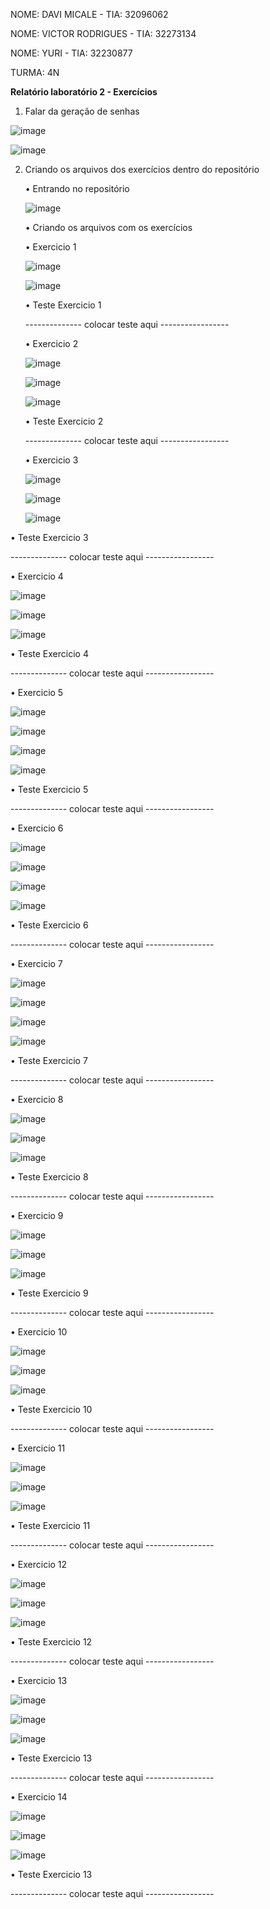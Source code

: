 NOME: DAVI MICALE - TIA: 32096062

NOME: VICTOR RODRIGUES - TIA: 32273134

NOME: YURI - TIA: 32230877

TURMA: 4N

**Relatório laboratório 2 - Exercícios**

1) Falar da geração de senhas

![image](https://github.com/yurinichimura/exerciciossistemas/assets/62074503/2cb2e1bf-3146-42d7-8af6-a7ca91abb1d7)

![image](https://github.com/yurinichimura/exerciciossistemas/assets/62074503/a6174c1b-11e9-4474-a5c9-a67323f56612)

2) Criando os arquivos dos exercícios dentro do repositório

    •	Entrando no repositório
   
     ![image](https://github.com/yurinichimura/exerciciossistemas/assets/62074503/d25fac2b-f094-476a-a5b2-9f82ebdafc6a)

   •	Criando os arquivos com os exercícios
   
   •	Exercicio 1
   
      ![image](https://github.com/yurinichimura/exerciciossistemas/assets/62074503/82c9ba57-7ea8-4f5a-b429-744d4e9c5576)

      ![image](https://github.com/yurinichimura/exerciciossistemas/assets/62074503/09d599f5-f355-4ee7-8d71-836b40b15844)

     •	Teste Exercicio 1
   
      -------------- colocar teste aqui -----------------

     •	Exercicio 2

     ![image](https://github.com/yurinichimura/exerciciossistemas/assets/62074503/e10b5925-01a1-49dd-9d27-58c45442fa3b)

     ![image](https://github.com/yurinichimura/exerciciossistemas/assets/62074503/8b1d5b62-1e88-4949-a950-4e1aaa35d9ae)

      ![image](https://github.com/yurinichimura/exerciciossistemas/assets/62074503/7362a272-21aa-4e74-a7c4-0093b72f60cd)

    •	Teste Exercicio 2

     -------------- colocar teste aqui -----------------

    •	Exercicio 3

      ![image](https://github.com/yurinichimura/exerciciossistemas/assets/62074503/96576ca4-00eb-400b-a239-eccfda13a19a)

     ![image](https://github.com/yurinichimura/exerciciossistemas/assets/62074503/f598050b-c7f9-420f-9bd0-3817567b4930)

    ![image](https://github.com/yurinichimura/exerciciossistemas/assets/62074503/b06ad7be-8fd6-447c-ad68-718cb6101799)

  •	Teste Exercicio 3

  -------------- colocar teste aqui -----------------

   •	Exercicio 4

  ![image](https://github.com/yurinichimura/exerciciossistemas/assets/62074503/26628770-2d17-4e16-9008-4b93c18b72b7)

  ![image](https://github.com/yurinichimura/exerciciossistemas/assets/62074503/20de0f2c-1a42-4404-a77d-2bdef170a3bd)

  ![image](https://github.com/yurinichimura/exerciciossistemas/assets/62074503/aec74a1c-4f8b-4024-a77d-2879a096ee7b)

 •	Teste Exercicio 4

  -------------- colocar teste aqui -----------------

  •	Exercicio 5

  ![image](https://github.com/yurinichimura/exerciciossistemas/assets/62074503/47a26c01-7c4b-452c-b408-e503804ad28b)

  ![image](https://github.com/yurinichimura/exerciciossistemas/assets/62074503/b8d95fd7-b591-4798-bc33-b50415750550)

  ![image](https://github.com/yurinichimura/exerciciossistemas/assets/62074503/0b423581-357c-4ba2-8803-26fa3b6de469)

  ![image](https://github.com/yurinichimura/exerciciossistemas/assets/62074503/c656e431-a3ca-4fbb-bd89-5155f87f32b7)

  •	Teste Exercicio 5

  -------------- colocar teste aqui -----------------

  •	Exercicio 6

  ![image](https://github.com/yurinichimura/exerciciossistemas/assets/62074503/3a7f5ddd-57d2-4531-aed7-3eb22aa515ee)

  ![image](https://github.com/yurinichimura/exerciciossistemas/assets/62074503/4dada22c-5e86-4ce6-9b06-6bead693726b)

  ![image](https://github.com/yurinichimura/exerciciossistemas/assets/62074503/fd34ba93-e305-42db-b8f3-716b50afcb4f)

  ![image](https://github.com/yurinichimura/exerciciossistemas/assets/62074503/8f1a92f3-9fd4-4c01-86ee-37673616663e)

  •	Teste Exercicio 6

  -------------- colocar teste aqui -----------------

  •	Exercicio 7

  ![image](https://github.com/yurinichimura/exerciciossistemas/assets/62074503/0b853bd8-3e5e-427a-9c64-9e206caa1d0d)

  ![image](https://github.com/yurinichimura/exerciciossistemas/assets/62074503/93e72553-5a78-457d-bb24-56a139f44e9a)

  ![image](https://github.com/yurinichimura/exerciciossistemas/assets/62074503/5bfc9ca2-b10c-4977-86ba-96b899ff1187)

  ![image](https://github.com/yurinichimura/exerciciossistemas/assets/62074503/c25731d2-cebb-4f64-a86c-32a27abf7e75)

  •	Teste Exercicio 7

  -------------- colocar teste aqui -----------------

  •	Exercicio 8

  ![image](https://github.com/yurinichimura/exerciciossistemas/assets/62074503/40178e9d-cd27-4e50-be1f-ef22f6ccb6f9)

  ![image](https://github.com/yurinichimura/exerciciossistemas/assets/62074503/cc9d8277-fbf5-491f-8348-c137c541c6b6)

  ![image](https://github.com/yurinichimura/exerciciossistemas/assets/62074503/e7d2a793-84c6-4291-a0f0-7c6af9cd3949)

  •	Teste Exercicio 8

  -------------- colocar teste aqui -----------------

  •	Exercicio 9

  ![image](https://github.com/yurinichimura/exerciciossistemas/assets/62074503/941b21ef-9b39-4be2-9383-3676146e74f5)

  ![image](https://github.com/yurinichimura/exerciciossistemas/assets/62074503/bfd74d9a-35a7-4eab-a08d-1ffe17ee96ee)

  ![image](https://github.com/yurinichimura/exerciciossistemas/assets/62074503/f6d98ede-ad39-453f-9189-e0fa8d78b351)

  •	Teste Exercicio 9

  -------------- colocar teste aqui -----------------

  •	Exercicio 10

  ![image](https://github.com/yurinichimura/exerciciossistemas/assets/62074503/4e421dea-448e-43a0-b9d6-033a9f0f11c0)

  ![image](https://github.com/yurinichimura/exerciciossistemas/assets/62074503/f341f6ac-1e48-4f78-a4ae-d8f493d4718f)

  ![image](https://github.com/yurinichimura/exerciciossistemas/assets/62074503/e44be98b-db58-4ec6-9588-f5dee309dd45)

  •	Teste Exercicio 10

  -------------- colocar teste aqui -----------------

  •	Exercicio 11

  ![image](https://github.com/yurinichimura/exerciciossistemas/assets/62074503/bae254cc-4699-4fc3-95a3-8da904427c19)

  ![image](https://github.com/yurinichimura/exerciciossistemas/assets/62074503/4727612d-a5bd-4903-ba35-8a03d1ae7367)

  ![image](https://github.com/yurinichimura/exerciciossistemas/assets/62074503/932927ad-0e8f-4b02-80ea-2628c0465257)

  •	Teste Exercicio 11

  -------------- colocar teste aqui -----------------

  •	Exercicio 12

  ![image](https://github.com/yurinichimura/exerciciossistemas/assets/62074503/7fde399a-05bb-4dfa-a6fa-31d8b32a55be)

  ![image](https://github.com/yurinichimura/exerciciossistemas/assets/62074503/f04a2a71-e546-4e51-8a91-f9043da79d3d)

  ![image](https://github.com/yurinichimura/exerciciossistemas/assets/62074503/7223f1e5-e5fc-4da9-8488-b85d24c5b94c)

  •	Teste Exercicio 12

  -------------- colocar teste aqui -----------------

  •	Exercicio 13

  ![image](https://github.com/yurinichimura/exerciciossistemas/assets/62074503/df845f87-6909-4ddb-95f8-5280885be79e)

  ![image](https://github.com/yurinichimura/exerciciossistemas/assets/62074503/a542c089-2afb-4fe9-b897-e746eb5c83af)

  ![image](https://github.com/yurinichimura/exerciciossistemas/assets/62074503/fedfb176-8e87-4f72-8962-ea00c799022e)

  •	Teste Exercicio 13

  -------------- colocar teste aqui -----------------

  •	Exercicio 14

  ![image](https://github.com/yurinichimura/exerciciossistemas/assets/62074503/1d7a0e26-0191-40db-8ec7-577ea449e3cb)

  ![image](https://github.com/yurinichimura/exerciciossistemas/assets/62074503/dec07cbc-d1da-4ddf-8029-aeb4d70f9240)

  ![image](https://github.com/yurinichimura/exerciciossistemas/assets/62074503/cc2ef68b-94b0-4a5c-a735-e108c505f50f)

  •	Teste Exercicio 13

  -------------- colocar teste aqui -----------------






















